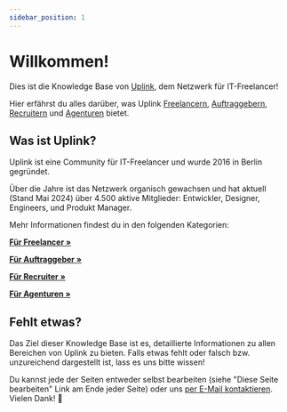 ```yaml
---
sidebar_position: 1
---
```


# Willkommen!

Dies ist die Knowledge Base von [Uplink](https://uplink.tech/), dem Netzwerk für IT-Freelancer!

Hier erfährst du alles darüber, was Uplink [Freelancern](020-freelancers/index.md), [Auftraggebern](030-clients/index.md), [Recruitern](040-recruiters/index.md) und [Agenturen](050-agencies/index.md) bietet.

## Was ist Uplink?

Uplink ist eine Community für IT-Freelancer und wurde 2016 in Berlin gegründet.

Über die Jahre ist das Netzwerk organisch gewachsen und hat aktuell (Stand Mai 2024) über 4.500 aktive Mitglieder: Entwickler, Designer, Engineers, und Produkt Manager.

Mehr Informationen findest du in den folgenden Kategorien:

**[Für Freelancer »](020-freelancers/index.md)**

**[Für Auftraggeber »](030-clients/index.md)**

**[Für Recruiter »](040-recruiters/index.md)**

**[Für Agenturen »](050-agencies/index.md)**

## Fehlt etwas?

Das Ziel dieser Knowledge Base ist es, detaillierte Informationen zu allen Bereichen von Uplink zu bieten. Falls etwas fehlt oder falsch bzw. unzureichend dargestellt ist, lass es uns bitte wissen!

Du kannst jede der Seiten entweder selbst bearbeiten (siehe "Diese Seite bearbeiten" Link am Ende jeder Seite) oder uns [per E-Mail kontaktieren](mailto:hello@uplink.tech). Vielen Dank! 🙇
